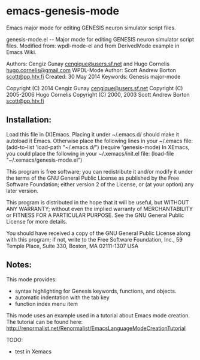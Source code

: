 emacs-genesis-mode
==================

Emacs major mode for editing GENESIS neuron simulator script files.

 genesis-mode.el -- Major mode for editing GENESIS neuron simulator script files.
 Modified from: wpdl-mode-el and from DerivedMode example in Emacs Wiki.

 Authors: Cengiz Gunay <cengique@users.sf.net> and 
 	    Hugo Cornelis <hugo.cornelis@gmail.com>
 WPDL-Mode Author: Scott Andrew Borton <scott@pp.htv.fi>
 Created: 30 May 2014
 Keywords: Genesis major-mode

 Copyright (C) 2014 Cengiz Gunay <cengique@users.sf.net>
 Copyright (C) 2005-2006 Hugo Cornelis
 Copyright (C) 2000, 2003 Scott Andrew Borton <scott@pp.htv.fi>

 Installation:
--------------

 Load this file in (X)Emacs. Placing it under ~/.emacs.d/ should
 make it autoload it Emacs. Otherwise place the following lines in
 your ~/.emacs file:
 	(add-to-list 'load-path "~/.emacs.d/")
 	(require 'genesis-mode)
 In XEmacs, you could place the following in your ~/.xemacs/init.el file:
 	(load-file "~/.xemacs/genesis-mode.el")

 This program is free software; you can redistribute it and/or
 modify it under the terms of the GNU General Public License as
 published by the Free Software Foundation; either version 2 of
 the License, or (at your option) any later version.

 This program is distributed in the hope that it will be
 useful, but WITHOUT ANY WARRANTY; without even the implied
 warranty of MERCHANTABILITY or FITNESS FOR A PARTICULAR
 PURPOSE.  See the GNU General Public License for more details.

 You should have received a copy of the GNU General Public
 License along with this program; if not, write to the Free
 Software Foundation, Inc., 59 Temple Place, Suite 330, Boston,
 MA 02111-1307 USA

Notes:
------

This mode provides:

* syntax highlighting for Genesis keywords, functions, and objects. 
* automatic indentation with the tab key
* function index menu item

This mode uses an example used in a tutorial about Emacs
mode creation. The tutorial can be found here:
http://renormalist.net/Renormalist/EmacsLanguageModeCreationTutorial

 TODO:
 - test in Xemacs


